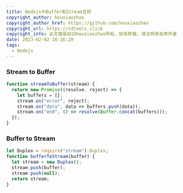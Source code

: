 ```yaml
---
title: Nodejs中Buffer和Stream互转
copyright_author: houxiaozhao
copyright_author_href: https://github.com/houxiaozhao
copyright_url: https://cdtools.click
copyright_info: 此文章版权归houxiaozhao所有，如有转载，请注明来自原作者
date: 2023-02-02 16:16:20
tags:
  - Nodejs
---
```


### Stream to Buffer

```javascript
function streamToBuffer(stream) {
  return new Promise((resolve, reject) => {
    let buffers = [];
    stream.on("error", reject);
    stream.on("data", data => buffers.push(data));
    stream.on("end", () => resolve(Buffer.concat(buffers)));
  });
}
```

### Buffer to Stream

```javascript
let Duplex = require("stream").Duplex;
function bufferToStream(buffer) {
  let stream = new Duplex();
  stream.push(buffer);
  stream.push(null);
  return stream;
}
```
